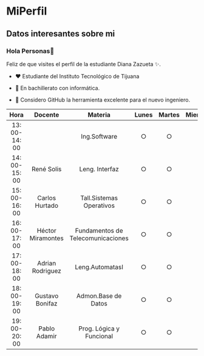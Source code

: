# MiPerfil
Datos interesantes sobre mi
-
### Hola Personas👋

Feliz de que visites el perfil de la estudiante Diana Zazueta ✨.

- ♥ Estudiante del Instituto Tecnológico de Tijuana

- 🔭 En bachillerato con informática.
- 🤔 Considero GitHub la herramienta excelente para el nuevo ingeniero.

|      Hora     |      Docente      |              Materia              | Lunes | Martes | Miercoles | Jueves | Viernes |
|:-------------:|:-----------------:|:---------------------------------:|:-----:|:------:|:---------:|:------:|:-------:|
| 13: 00-14: 00 |                   | Ing.Software                      |   ○   |    ○   |     ○     |    ○   |    ○    |
| 14: 00-15: 00 | René Solis        | Leng. Interfaz                    |   ○   |    ○   |     ○     |    ○   |         |
| 15: 00-16: 00 | Carlos Hurtado    | Tall.Sistemas Operativos          |   ○   |    ○   |     ○     |    ○   |         |
| 16: 00-17: 00 | Héctor Miramontes | Fundamentos de Telecomunicaciones |   ○   |    ○   |     ○     |    ○   |         |
| 17: 00-18: 00 | Adrian Rodriguez  | Leng.AutomatasI                   |   ○   |    ○   |     ○     |    ○   |    ○    |
| 18: 00-19: 00 | Gustavo Bonifaz   | Admon.Base de Datos               |   ○   |    ○   |     ○     |    ○   |    ○    |
| 19: 00-20: 00 | Pablo Adamir      | Prog. Lógica y Funcional          |   ○   |    ○   |     ○     |    ○   |         |
